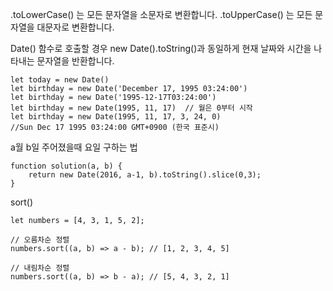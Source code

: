 .toLowerCase() 는 모든 문자열을 소문자로 변환합니다.
.toUpperCase() 는 모든 문자열을 대문자로 변환합니다.


Date()
함수로 호출할 경우 new Date().toString()과 동일하게 현재 날짜와 시간을 나타내는 문자열을 반환합니다.

```
let today = new Date()
let birthday = new Date('December 17, 1995 03:24:00')
let birthday = new Date('1995-12-17T03:24:00')
let birthday = new Date(1995, 11, 17)  // 월은 0부터 시작 
let birthday = new Date(1995, 11, 17, 3, 24, 0)
//Sun Dec 17 1995 03:24:00 GMT+0900 (한국 표준시)
```

a월 b일 주어졌을때 요일 구하는 법
```
function solution(a, b) {
    return new Date(2016, a-1, b).toString().slice(0,3);
}
```

 sort()
 ```
 let numbers = [4, 3, 1, 5, 2];

// 오름차순 정렬
numbers.sort((a, b) => a - b); // [1, 2, 3, 4, 5]

// 내림차순 정렬
numbers.sort((a, b) => b - a); // [5, 4, 3, 2, 1]
```